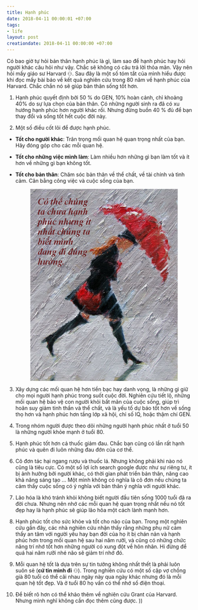 ```yaml
---
title: Hạnh phúc
date: 2018-04-11 00:00:01 +07:00
tags:
- life
layout: post
creationdate: 2018-04-11 00:00:00 +07:00
---
```


Có bao giờ tự hỏi bản thân hạnh phúc là gì, làm sao để hạnh phúc hay hỏi người khác câu hỏi như vậy. Chắc sẽ không có câu trả lời thỏa mãn. Vậy nên hỏi mấy giáo sư Harvard &#9863;. Sau đây là một số tóm tắt của mình hiểu được khi đọc mấy bài báo về kết quả nghiên cứu trong 80 năm về hạnh phúc của Harvard. Chắc chắn nó sẽ giúp bản thân sống tốt hơn.

1. Hạnh phúc quyết định bởi 50 % do GEN, 10% hoàn cảnh, chỉ khoảng 40% do sự lựa chọn của bản thân. Có những người sinh ra đã có xu hướng hạnh phúc hơn người khác rồi. Nhưng đừng buồn 40 % đủ để bạn thay đổi và sống tốt hết cuộc đời này.

2. Một số điều cốt lõi để được hạnh phúc.
- **Tốt cho người khác**:
	Trân trọng mối quan hệ quan trọng nhất của bạn. Hãy đóng góp cho các mỗi quan hệ.
- **Tốt cho những việc mình làm**:
	Làm nhiều hơn những gì bạn làm tốt và ít hơn về những gì bạn không tốt.
- **Tốt cho bản thân**: 
	Chăm sóc bản thân về thể chất, về tài chính và tình cảm. Cân bằng công việc và cuộc sống của bạn.
	
	
	<img style = "display: block; width: 400px;  max-width: 100%; margin: auto;"  src="/assets/pictures/rightWay.jpg" alt="Einstein">

3. Xây dựng các mối quan hệ hơn tiền bạc hay danh vọng, là những gì giữ cho mọi người hạnh phúc trong suốt cuộc đời. Nghiên cứu tiết lộ, những mối quan hệ bảo vệ con người khỏi bất mãn của cuộc sống, giúp trì hoãn suy giảm tinh thần và thể chất, và là yếu tố dự báo tốt hơn về sống thọ hơn và hạnh phúc hơn tầng lớp xã hội, chỉ số IQ, hoặc thậm chí GEN.

4. Trong nhóm người được theo dõi những người hạnh phúc nhất ở tuổi 50 là những người khỏe mạnh ở tuổi 80.

5. Hạnh phúc tốt hơn cả thuốc giảm đau. Chắc bạn cũng có lần rất hạnh phúc và quên đi luôn những đau đớn của cơ thể.

6. Cô đơn tác hại ngang rượu và thuốc lá. Nhưng không phải khi nào nó cũng là tiêu cực. Có một số lợi ích search google được như sự riêng tư, ít bị ảnh hưởng bởi người khác, có thời gian phát triển bản thân, nâng cao khả năng sáng tạo ... Một mình không có nghĩa là cô đơn nếu chúng ta cảm thấy cuộc sống có ý nghĩa với bản thân ý nghĩa với người khác.

7. Lão hóa là khó tránh khỏi không biết người đầu tiên sống 1000 tuổi đã ra đời chưa. Nhưng nên nhớ các mỗi quan hệ quan trọng nhất nếu nó tốt đẹp hay là hạnh phúc sẽ giúp lão hõa một cách lành mạnh hơn.

8. Hạnh phúc tốt cho sức khỏe và tốt cho não của bạn.
Trong một nghiên cứu gần đây, các nhà nghiên cứu nhận thấy rằng những phụ nữ cảm thấy an tâm với người yêu hay bạn đời của họ ít bị chán nản và hạnh phúc hơn trong mối quan hệ sau hai năm rưỡi, và cũng có những chức năng trí nhớ tốt hơn những người có xung đột về hôn nhân. Hi đừng để quá hai năm rưỡi nhé não sẽ giảm trí nhớ đó.

9. Mỗi quan hệ tốt là dựa trên sự tin tưởng không nhất thết là phải luôn suôn sẻ (**cứ tin mình đi** &#9863;). Trong nghiên cứu có một số cặp vợ chồng già 80 tuổi có thể cãi nhau ngày  này qua ngày khác nhưng đó là mỗi quan hệ tốt đẹp. Và ở tuổi 80 họ vấn có thể nhớ số điện thoại.

10. Để biết rõ hơn có thể khảo thêm về nghiên cứu Grant của Harvard. Nhưng mình nghĩ không cần đọc thêm cũng được. ))
